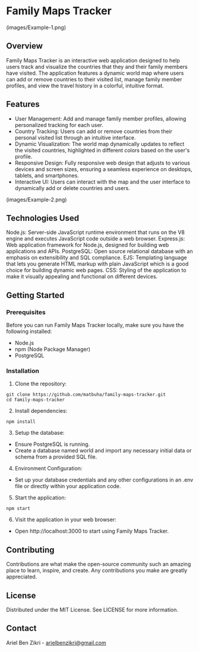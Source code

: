 # Family Maps Tracker

(images/Example-1.png)

## Overview
Family Maps Tracker is an interactive web application designed to help users track and visualize the countries that they and their family members have visited. The application features a dynamic world map where users can add or remove countries to their visited list, manage family member profiles, and view the travel history in a colorful, intuitive format.

## Features
- User Management: Add and manage family member profiles, allowing personalized tracking for each user.
- Country Tracking: Users can add or remove countries from their personal visited list through an intuitive interface.
- Dynamic Visualization: The world map dynamically updates to reflect the visited countries, highlighted in different colors based on the user's profile.
- Responsive Design: Fully responsive web design that adjusts to various devices and screen sizes, ensuring a seamless experience on desktops, tablets, and smartphones.
- Interactive UI: Users can interact with the map and the user interface to dynamically add or delete countries and users.

(images/Example-2.png)

## Technologies Used
Node.js: Server-side JavaScript runtime environment that runs on the V8 engine and executes JavaScript code outside a web browser.
Express.js: Web application framework for Node.js, designed for building web applications and APIs.
PostgreSQL: Open source relational database with an emphasis on extensibility and SQL compliance.
EJS: Templating language that lets you generate HTML markup with plain JavaScript which is a good choice for building dynamic web pages.
CSS: Styling of the application to make it visually appealing and functional on different devices.

## Getting Started
### Prerequisites
Before you can run Family Maps Tracker locally, make sure you have the following installed:

- Node.js
- npm (Node Package Manager)
- PostgreSQL

### Installation
1. Clone the repository:
```
git clone https://github.com/matbuha/family-maps-tracker.git
cd family-maps-tracker
```

2. Install dependencies:
```
npm install
```

3. Setup the database:
- Ensure PostgreSQL is running.
- Create a database named world and import any necessary initial data or schema from a provided SQL file.

4. Environment Configuration:
- Set up your database credentials and any other configurations in an .env file or directly within your application code.

5. Start the application:
```
npm start
```

6. Visit the application in your web browser:
- Open http://localhost:3000 to start using Family Maps Tracker.

## Contributing
Contributions are what make the open-source community such an amazing place to learn, inspire, and create. Any contributions you make are greatly appreciated.

## License
Distributed under the MIT License. See LICENSE for more information.

## Contact
Ariel Ben Zikri - arielbenzikri@gmail.com
